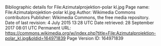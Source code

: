 Bibliographic details for File:Azimutalprojektion-polar kl.jpg
Page name: File:Azimutalprojektion-polar kl.jpg
Author: Wikimedia Commons contributors
Publisher: Wikimedia Commons, the free media repository.
Date of last revision: 4 July 2015 13:28 UTC
Date retrieved:
28 September 2017 08:01 UTC
Permanent URL: https://commons.wikimedia.org/w/index.php?title=File:Azimutalprojektion-polar_kl.jpg&oldid=164971839
Page Version ID: 164971839
